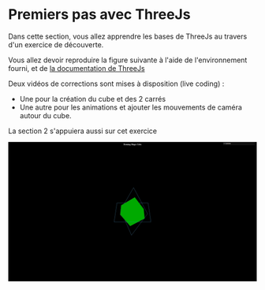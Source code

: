 # Premiers pas avec ThreeJs

Dans cette section, vous allez apprendre les bases de ThreeJs au travers d'un exercice de découverte.

Vous allez devoir reproduire la figure suivante à l'aide de l'environnement fourni, et de [la documentation de ThreeJs](https://threejs.org/docs/)

Deux vidéos de corrections sont mises à disposition (live coding) :
- Une pour la création du cube et des 2 carrés
- Une autre pour les animations et ajouter les mouvements de caméra autour du cube.

La section 2 s'appuiera aussi sur cet exercice

![](./images/Three-demo.gif)
